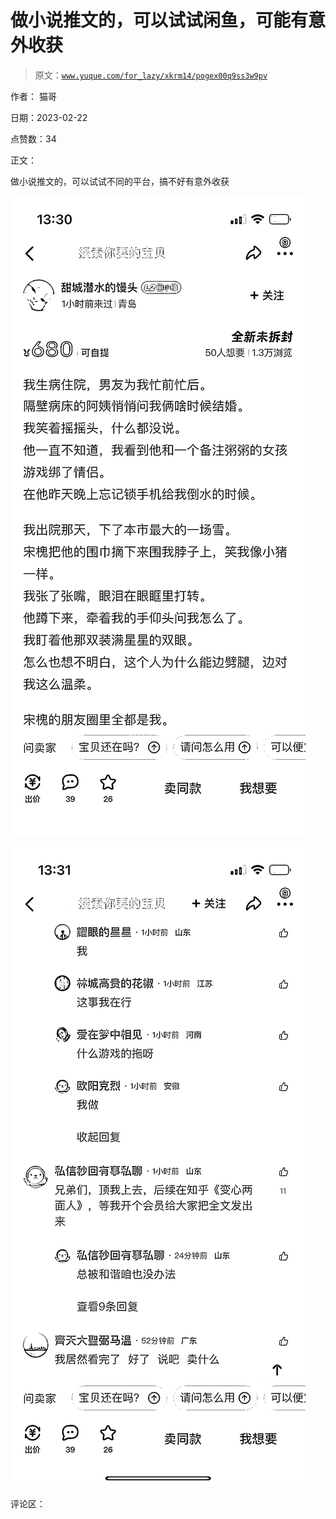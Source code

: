 # 做小说推文的，可以试试闲鱼，可能有意外收获

> 原文：[`www.yuque.com/for_lazy/xkrm14/pogex00q9ss3w9pv`](https://www.yuque.com/for_lazy/xkrm14/pogex00q9ss3w9pv)

作者： 猫哥

日期：2023-02-22

点赞数：34

正文：

做小说推文的，可以试试不同的平台，搞不好有意外收获

![](img/15ea90baad8575f56491a263262cb284.png)

![](img/07a0e62a6c84cbf68717ce9e35a7635a.png)

评论区：



